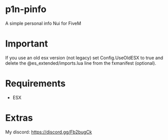# p1n-pinfo
A simple personal info Nui for FiveM

# Important

If you use an old esx version (not legacy) set Config.UseOldESX to true and delete the @es_extended/imports.lua line from the fxmanifest (optional).

# Requirements
- ESX 

# Extras

My discord: https://discord.gg/Fb2bugCk


